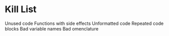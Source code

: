 Kill List
=========
Unused code
Functions with side effects
Unformatted code
Repeated code blocks
Bad variable names
Bad omenclature 